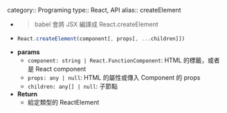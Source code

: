 category:: Programing
type:: React, API
alias:: createElement

- > babel 會將 JSX 編譯成 React.createElement
- ```typescript
  React.createElement(component[, props[, ...children]])
  ```
- **params**
	- `component: string | React.FunctionComponent`: HTML 的標籤，或者是 React component
	- `props: any | null`: HTML 的屬性或傳入 Component 的 props
	- `children: any[] | null`: 子節點
- **Return**
	- 給定類型的 ReactElement